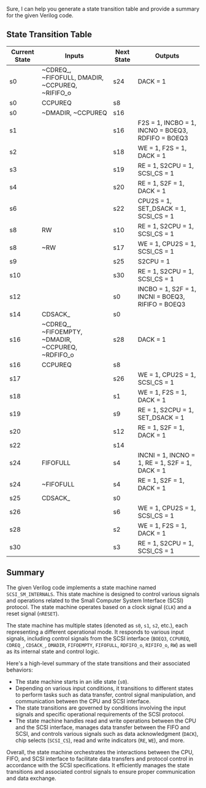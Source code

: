 Sure, I can help you generate a state transition table and provide a summary for the given Verilog code. 

## State Transition Table

| Current State | Inputs                                                   | Next State | Outputs                                                 |
|---------------|----------------------------------------------------------|------------|---------------------------------------------------------|
| s0            | ~CDREQ_, ~FIFOFULL, DMADIR, ~CCPUREQ, ~RIFIFO_o         | s24        | DACK = 1                                               |
| s0            | CCPUREQ                                                  | s8         |                                                         |
| s0            | ~DMADIR, ~CCPUREQ                                        | s16        |                                                         |
| s1            |                                                          | s16        | F2S = 1, INCBO = 1, INCNO = BOEQ3, RDFIFO = BOEQ3       |
| s2            |                                                          | s18        | WE = 1, F2S = 1, DACK = 1                               |
| s3            |                                                          | s19        | RE = 1, S2CPU = 1, SCSI_CS = 1                         |
| s4            |                                                          | s20        | RE = 1, S2F = 1, DACK = 1                               |
| s6            |                                                          | s22        | CPU2S = 1, SET_DSACK = 1, SCSI_CS = 1                   |
| s8            | RW                                                       | s10        | RE = 1, S2CPU = 1, SCSI_CS = 1                         |
| s8            | ~RW                                                      | s17        | WE = 1, CPU2S = 1, SCSI_CS = 1                         |
| s9            |                                                          | s25        | S2CPU = 1                                              |
| s10           |                                                          | s30        | RE = 1, S2CPU = 1, SCSI_CS = 1                         |
| s12           |                                                          | s0         | INCBO = 1, S2F = 1, INCNI = BOEQ3, RIFIFO = BOEQ3      |
| s14           | CDSACK_                                                  | s0         |                                                         |
| s16           | ~CDREQ_, ~FIFOEMPTY, ~DMADIR, ~CCPUREQ, ~RDFIFO_o       | s28        | DACK = 1                                               |
| s16           | CCPUREQ                                                  | s8         |                                                         |
| s17           |                                                          | s26        | WE = 1, CPU2S = 1, SCSI_CS = 1                         |
| s18           |                                                          | s1         | WE = 1, F2S = 1, DACK = 1                               |
| s19           |                                                          | s9         | RE = 1, S2CPU = 1, SET_DSACK = 1                       |
| s20           |                                                          | s12        | RE = 1, S2F = 1, DACK = 1                               |
| s22           |                                                          | s14        |                                                         |
| s24           | FIFOFULL                                                 | s4         | INCNI = 1, INCNO = 1, RE = 1, S2F = 1, DACK = 1        |
| s24           | ~FIFOFULL                                                | s4         | RE = 1, S2F = 1, DACK = 1                               |
| s25           | CDSACK_                                                  | s0         |                                                         |
| s26           |                                                          | s6         | WE = 1, CPU2S = 1, SCSI_CS = 1                         |
| s28           |                                                          | s2         | WE = 1, F2S = 1, DACK = 1                               |
| s30           |                                                          | s3         | RE = 1, S2CPU = 1, SCSI_CS = 1                         |

## Summary

The given Verilog code implements a state machine named `SCSI_SM_INTERNALS`. This state machine is designed to control various signals and operations related to the Small Computer System Interface (SCSI) protocol. The state machine operates based on a clock signal (`CLK`) and a reset signal (`nRESET`).

The state machine has multiple states (denoted as `s0`, `s1`, `s2`, etc.), each representing a different operational mode. It responds to various input signals, including control signals from the SCSI interface (`BOEQ3`, `CCPUREQ`, `CDREQ_`, `CDSACK_`, `DMADIR`, `FIFOEMPTY`, `FIFOFULL`, `RDFIFO_o`, `RIFIFO_o`, `RW`) as well as its internal state and control logic.

Here's a high-level summary of the state transitions and their associated behaviors:

- The state machine starts in an idle state (`s0`).
- Depending on various input conditions, it transitions to different states to perform tasks such as data transfer, control signal manipulation, and communication between the CPU and SCSI interface.
- The state transitions are governed by conditions involving the input signals and specific operational requirements of the SCSI protocol.
- The state machine handles read and write operations between the CPU and the SCSI interface, manages data transfer between the FIFO and SCSI, and controls various signals such as data acknowledgment (`DACK`), chip selects (`SCSI_CS`), read and write indicators (`RE`, `WE`), and more.

Overall, the state machine orchestrates the interactions between the CPU, FIFO, and SCSI interface to facilitate data transfers and protocol control in accordance with the SCSI specifications. It efficiently manages the state transitions and associated control signals to ensure proper communication and data exchange.
